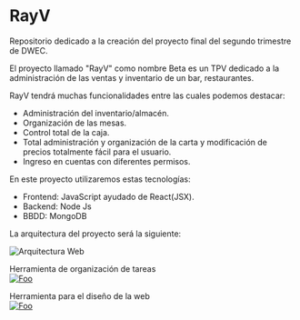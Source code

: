 # RayV
Repositorio dedicado a la creación del proyecto final del segundo trimestre de DWEC.

El proyecto llamado "RayV" como nombre Beta es un TPV dedicado a la administración de las ventas y inventario de un bar, restaurantes.

RayV tendrá muchas funcionalidades entre las cuales podemos destacar:

- Administración del inventario/almacén.
- Organización de las mesas.
- Control total de la caja.
- Total administración y organización de la carta y modificación de precios totalmente fácil para el usuario.
- Ingreso en cuentas con diferentes permisos.

En este proyecto utilizaremos estas tecnologías:
- Frontend: JavaScript ayudado de React(JSX).
- Backend: Node Js
- BBDD: MongoDB

La arquitectura del proyecto será la siguiente:

![Arquitectura Web](https://i.imgur.com/ss3akBU.png)

Herramienta de organización de tareas<br>
<a href="https://trello.com/b/u98s3fOu/pxc" rel="some text">![Foo](https://upload.wikimedia.org/wikipedia/commons/7/7a/Trello-logo-blue.svg)</a>

Herramienta para el diseño de la web<br>
<a href="https://www.figma.com/file/3zCQ2GhUdQfysjlWXSJHz0/Untitled?node-id=0%3A1" rel="some text">![Foo](https://cdn.iconscout.com/icon/free/png-512/figma-682083.png)</a>

